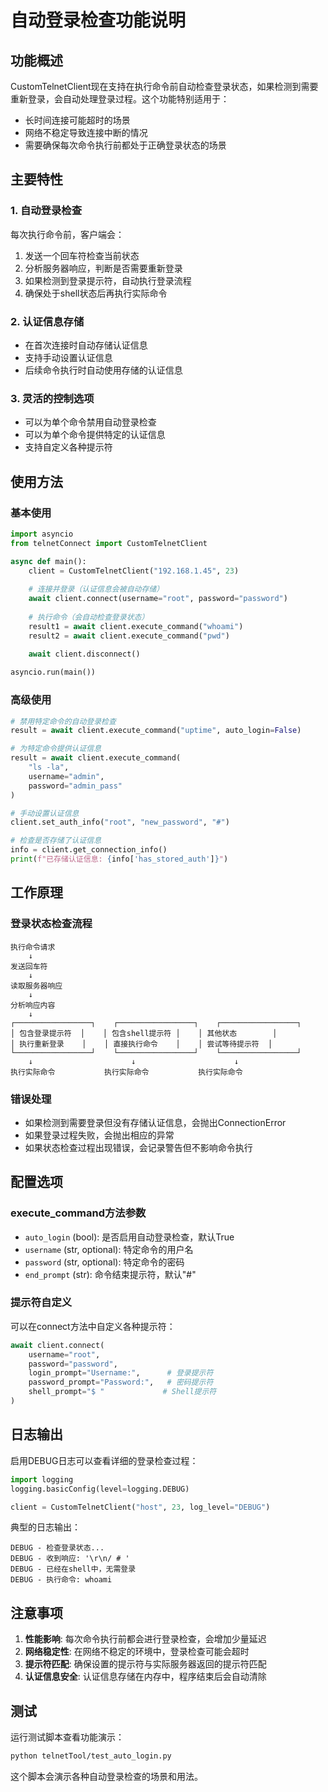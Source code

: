 # 自动登录检查功能说明

## 功能概述

CustomTelnetClient现在支持在执行命令前自动检查登录状态，如果检测到需要重新登录，会自动处理登录过程。这个功能特别适用于：

- 长时间连接可能超时的场景
- 网络不稳定导致连接中断的情况
- 需要确保每次命令执行前都处于正确登录状态的场景

## 主要特性

### 1. 自动登录检查
每次执行命令前，客户端会：
1. 发送一个回车符检查当前状态
2. 分析服务器响应，判断是否需要重新登录
3. 如果检测到登录提示符，自动执行登录流程
4. 确保处于shell状态后再执行实际命令

### 2. 认证信息存储
- 在首次连接时自动存储认证信息
- 支持手动设置认证信息
- 后续命令执行时自动使用存储的认证信息

### 3. 灵活的控制选项
- 可以为单个命令禁用自动登录检查
- 可以为单个命令提供特定的认证信息
- 支持自定义各种提示符

## 使用方法

### 基本使用

```python
import asyncio
from telnetConnect import CustomTelnetClient

async def main():
    client = CustomTelnetClient("192.168.1.45", 23)
    
    # 连接并登录（认证信息会被自动存储）
    await client.connect(username="root", password="password")
    
    # 执行命令（会自动检查登录状态）
    result1 = await client.execute_command("whoami")
    result2 = await client.execute_command("pwd")
    
    await client.disconnect()

asyncio.run(main())
```

### 高级使用

```python
# 禁用特定命令的自动登录检查
result = await client.execute_command("uptime", auto_login=False)

# 为特定命令提供认证信息
result = await client.execute_command(
    "ls -la", 
    username="admin", 
    password="admin_pass"
)

# 手动设置认证信息
client.set_auth_info("root", "new_password", "#")

# 检查是否存储了认证信息
info = client.get_connection_info()
print(f"已存储认证信息: {info['has_stored_auth']}")
```

## 工作原理

### 登录状态检查流程

```
执行命令请求
    ↓
发送回车符
    ↓
读取服务器响应
    ↓
分析响应内容
    ↓
┌─────────────────┐    ┌─────────────────┐    ┌─────────────────┐
│ 包含登录提示符  │    │ 包含shell提示符 │    │ 其他状态        │
│ 执行重新登录    │    │ 直接执行命令    │    │ 尝试等待提示符  │
└─────────────────┘    └─────────────────┘    └─────────────────┘
    ↓                      ↓                      ↓
执行实际命令           执行实际命令           执行实际命令
```

### 错误处理

- 如果检测到需要登录但没有存储认证信息，会抛出ConnectionError
- 如果登录过程失败，会抛出相应的异常
- 如果状态检查过程出现错误，会记录警告但不影响命令执行

## 配置选项

### execute_command方法参数

- `auto_login` (bool): 是否启用自动登录检查，默认True
- `username` (str, optional): 特定命令的用户名
- `password` (str, optional): 特定命令的密码
- `end_prompt` (str): 命令结束提示符，默认"#"

### 提示符自定义

可以在connect方法中自定义各种提示符：

```python
await client.connect(
    username="root",
    password="password",
    login_prompt="Username:",      # 登录提示符
    password_prompt="Password:",   # 密码提示符
    shell_prompt="$ "             # Shell提示符
)
```

## 日志输出

启用DEBUG日志可以查看详细的登录检查过程：

```python
import logging
logging.basicConfig(level=logging.DEBUG)

client = CustomTelnetClient("host", 23, log_level="DEBUG")
```

典型的日志输出：
```
DEBUG - 检查登录状态...
DEBUG - 收到响应: '\r\n/ # '
DEBUG - 已经在shell中，无需登录
DEBUG - 执行命令: whoami
```

## 注意事项

1. **性能影响**: 每次命令执行前都会进行登录检查，会增加少量延迟
2. **网络稳定性**: 在网络不稳定的环境中，登录检查可能会超时
3. **提示符匹配**: 确保设置的提示符与实际服务器返回的提示符匹配
4. **认证信息安全**: 认证信息存储在内存中，程序结束后会自动清除

## 测试

运行测试脚本查看功能演示：

```bash
python telnetTool/test_auto_login.py
```

这个脚本会演示各种自动登录检查的场景和用法。 